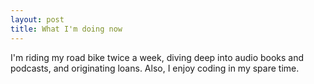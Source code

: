 ```yaml
---
layout: post
title: What I'm doing now
---
```


I'm riding my road bike twice a week, diving deep into audio books and podcasts, and originating loans.  Also, I enjoy coding in my spare time.
